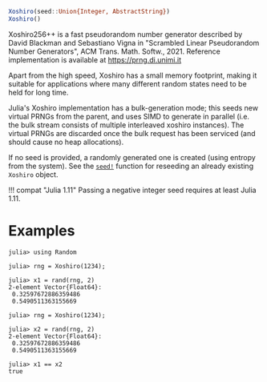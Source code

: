 ```julia
Xoshiro(seed::Union{Integer, AbstractString})
Xoshiro()
```

Xoshiro256++ is a fast pseudorandom number generator described by David Blackman and Sebastiano Vigna in "Scrambled Linear Pseudorandom Number Generators", ACM Trans. Math. Softw., 2021. Reference implementation is available at https://prng.di.unimi.it

Apart from the high speed, Xoshiro has a small memory footprint, making it suitable for applications where many different random states need to be held for long time.

Julia's Xoshiro implementation has a bulk-generation mode; this seeds new virtual PRNGs from the parent, and uses SIMD to generate in parallel (i.e. the bulk stream consists of multiple interleaved xoshiro instances). The virtual PRNGs are discarded once the bulk request has been serviced (and should cause no heap allocations).

If no seed is provided, a randomly generated one is created (using entropy from the system). See the [`seed!`](@ref) function for reseeding an already existing `Xoshiro` object.

!!! compat "Julia 1.11"
    Passing a negative integer seed requires at least Julia 1.11.


# Examples

```jldoctest
julia> using Random

julia> rng = Xoshiro(1234);

julia> x1 = rand(rng, 2)
2-element Vector{Float64}:
 0.32597672886359486
 0.5490511363155669

julia> rng = Xoshiro(1234);

julia> x2 = rand(rng, 2)
2-element Vector{Float64}:
 0.32597672886359486
 0.5490511363155669

julia> x1 == x2
true
```
